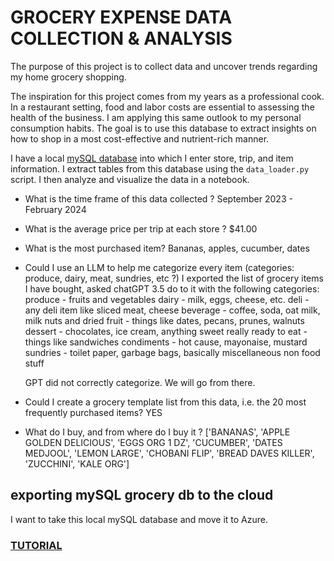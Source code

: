 # GROCERY EXPENSE DATA COLLECTION & ANALYSIS 

The purpose of this project is to collect data and uncover trends regarding my home grocery shopping. 

The inspiration for this project comes from my years as a professional cook. In a restaurant setting, food and labor costs are essential to assessing the health of the business. I am applying this same outlook to my personal consumption habits. The goal is to use this database to extract insights on how to shop in a most cost-effective and nutrient-rich manner. 

I have a local [mySQL database](./sql/grocery-db-erd.png) into which I enter store, trip, and item information. I extract tables from this database using the `data_loader.py` script. I then analyze and visualize the data in a notebook. 


* What is the time frame of this data collected ? 
    September 2023 - February 2024 


* What is the average price per trip at each store ?
    $41.00 

* What is the most purchased item? 
    Bananas, apples, cucumber, dates 

* Could I use an LLM to help me categorize every item (categories: produce, dairy, meat, sundries, etc ?)
    I exported the list of grocery items I have bought, asked chatGPT 3.5 do to it with the following categories:
        produce - fruits and vegetables 
        dairy - milk, eggs, cheese, etc. 
        deli - any deli item like sliced meat, cheese
        beverage - coffee, soda, oat milk, milk
        nuts and dried fruit - things like dates, pecans, prunes, walnuts
        dessert - chocolates, ice cream, anything sweet really 
        ready to eat - things like sandwiches
        condiments - hot cause, mayonaise, mustard
        sundries - toilet paper, garbage bags, basically miscellaneous non food stuff

    GPT did not correctly categorize. We will go from there. 



* Could I create a grocery template list from this data, i.e. the 20 most frequently purchased items? 
    YES

* What do I buy, and from where do I buy it ? 
        ['BANANAS',
        'APPLE GOLDEN DELICIOUS',
        'EGGS ORG 1 DZ',
        'CUCUMBER',
        'DATES MEDJOOL',
        'LEMON LARGE',
        'CHOBANI FLIP',
        'BREAD DAVES KILLER',
        'ZUCCHINI',
        'KALE ORG']


## exporting mySQL grocery db to the cloud 
I want to take this local mySQL database and move it to Azure. 

### [TUTORIAL](https://learn.microsoft.com/en-us/azure/azure-sql/migration-guides/database/mysql-to-sql-database-guide?view=azuresql&source=docs)

